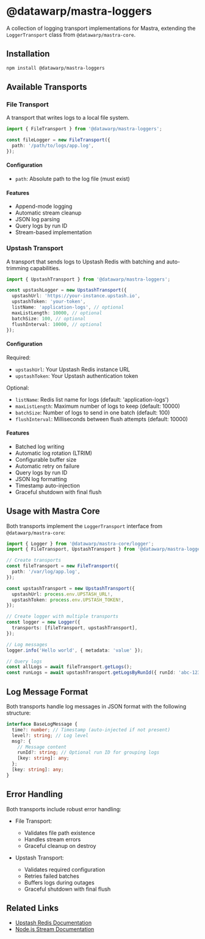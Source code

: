 # @datawarp/mastra-loggers

A collection of logging transport implementations for Mastra, extending the `LoggerTransport` class from `@datawarp/mastra-core`.

## Installation

```bash
npm install @datawarp/mastra-loggers
```

## Available Transports

### File Transport

A transport that writes logs to a local file system.

```typescript
import { FileTransport } from '@datawarp/mastra-loggers';

const fileLogger = new FileTransport({
  path: '/path/to/logs/app.log',
});
```

#### Configuration

- `path`: Absolute path to the log file (must exist)

#### Features

- Append-mode logging
- Automatic stream cleanup
- JSON log parsing
- Query logs by run ID
- Stream-based implementation

### Upstash Transport

A transport that sends logs to Upstash Redis with batching and auto-trimming capabilities.

```typescript
import { UpstashTransport } from '@datawarp/mastra-loggers';

const upstashLogger = new UpstashTransport({
  upstashUrl: 'https://your-instance.upstash.io',
  upstashToken: 'your-token',
  listName: 'application-logs', // optional
  maxListLength: 10000, // optional
  batchSize: 100, // optional
  flushInterval: 10000, // optional
});
```

#### Configuration

Required:

- `upstashUrl`: Your Upstash Redis instance URL
- `upstashToken`: Your Upstash authentication token

Optional:

- `listName`: Redis list name for logs (default: 'application-logs')
- `maxListLength`: Maximum number of logs to keep (default: 10000)
- `batchSize`: Number of logs to send in one batch (default: 100)
- `flushInterval`: Milliseconds between flush attempts (default: 10000)

#### Features

- Batched log writing
- Automatic log rotation (LTRIM)
- Configurable buffer size
- Automatic retry on failure
- Query logs by run ID
- JSON log formatting
- Timestamp auto-injection
- Graceful shutdown with final flush

## Usage with Mastra Core

Both transports implement the `LoggerTransport` interface from `@datawarp/mastra-core`:

```typescript
import { Logger } from '@datawarp/mastra-core/logger';
import { FileTransport, UpstashTransport } from '@datawarp/mastra-loggers';

// Create transports
const fileTransport = new FileTransport({
  path: '/var/log/app.log',
});

const upstashTransport = new UpstashTransport({
  upstashUrl: process.env.UPSTASH_URL!,
  upstashToken: process.env.UPSTASH_TOKEN!,
});

// Create logger with multiple transports
const logger = new Logger({
  transports: [fileTransport, upstashTransport],
});

// Log messages
logger.info('Hello world', { metadata: 'value' });

// Query logs
const allLogs = await fileTransport.getLogs();
const runLogs = await upstashTransport.getLogsByRunId({ runId: 'abc-123' });
```

## Log Message Format

Both transports handle log messages in JSON format with the following structure:

```typescript
interface BaseLogMessage {
  time?: number; // Timestamp (auto-injected if not present)
  level?: string; // Log level
  msg?: {
    // Message content
    runId?: string; // Optional run ID for grouping logs
    [key: string]: any;
  };
  [key: string]: any;
}
```

## Error Handling

Both transports include robust error handling:

- File Transport:
  - Validates file path existence
  - Handles stream errors
  - Graceful cleanup on destroy

- Upstash Transport:
  - Validates required configuration
  - Retries failed batches
  - Buffers logs during outages
  - Graceful shutdown with final flush

## Related Links

- [Upstash Redis Documentation](https://docs.upstash.com/redis)
- [Node.js Stream Documentation](https://nodejs.org/api/stream.html)
